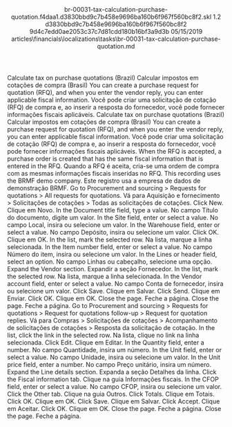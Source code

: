 <?xml version="1.0" encoding="UTF-8"?>
<xliff xmlns:logoport="urn:logoport:xliffeditor:xliff-extras:1.0" xmlns:xsi="http://www.w3.org/2001/XMLSchema-instance" xmlns="urn:oasis:names:tc:xliff:document:1.2" xmlns:xliffext="urn:microsoft:content:schema:xliffextensions" version="1.2" xsi:schemaLocation="urn:oasis:names:tc:xliff:document:1.2 xliff-core-1.2-transitional.xsd">
  <file datatype="xml" source-language="en-US" original="br-00031-tax-calculation-purchase-quotation.md" target-language="pt-BR">
    <header>
      <tool tool-company="Microsoft" tool-version="1.0-7889195" tool-name="mdxliff" tool-id="mdxliff"/>
      <xliffext:skl_file_name>br-00031-tax-calculation-purchase-quotation.f4daa1.d3830bbd9c7b458e9696ba160b6f967f560bc8f2.skl</xliffext:skl_file_name>
      <xliffext:version>1.2</xliffext:version>
      <xliffext:ms.openlocfilehash>d3830bbd9c7b458e9696ba160b6f967f560bc8f2</xliffext:ms.openlocfilehash>
      <xliffext:ms.sourcegitcommit>9d4c7edd0ae2053c37c7d81cdd180b16bf3a9d3b</xliffext:ms.sourcegitcommit>
      <xliffext:ms.lasthandoff>05/15/2019</xliffext:ms.lasthandoff>
      <xliffext:ms.openlocfilepath>articles\financials\localizations\tasks\br-00031-tax-calculation-purchase-quotation.md</xliffext:ms.openlocfilepath>
    </header>
    <body>
      <group extype="content" id="content">
        <trans-unit xml:space="preserve" translate="yes" id="101" restype="x-metadata">
          <source>Calculate tax on purchase quotations (Brazil)</source>
        <target logoport:matchpercent="101" state="translated" state-qualifier="leveraged-tm">Calcular impostos em cotações de compra (Brasil)</target></trans-unit>
        <trans-unit xml:space="preserve" translate="yes" id="102" restype="x-metadata">
          <source>You can create a purchase request for quotation (RFQ), and when you enter the vendor reply, you can enter applicable fiscal information.</source>
        <target logoport:matchpercent="101" state="translated" state-qualifier="leveraged-tm">Você pode criar uma solicitação de cotação (RFQ) de compra e, ao inserir a resposta do fornecedor, você pode fornecer informações fiscais aplicáveis.</target></trans-unit>
        <trans-unit xml:space="preserve" translate="yes" id="103">
          <source>Calculate tax on purchase quotations (Brazil)</source>
        <target logoport:matchpercent="101" state="translated" state-qualifier="leveraged-tm">Calcular impostos em cotações de compra (Brasil)</target></trans-unit>
        <trans-unit xml:space="preserve" translate="yes" id="104">
          <source>You can create a purchase request for quotation (RFQ), and when you enter the vendor reply, you can enter applicable fiscal information.</source>
        <target logoport:matchpercent="101" state="translated" state-qualifier="leveraged-tm">Você pode criar uma solicitação de cotação (RFQ) de compra e, ao inserir a resposta do fornecedor, você pode fornecer informações fiscais aplicáveis.</target></trans-unit>
        <trans-unit xml:space="preserve" translate="yes" id="105">
          <source>When the RFQ is accepted, a purchase order is created that has the same fiscal information that is entered in the RFQ.</source>
        <target logoport:matchpercent="101" state="translated" state-qualifier="leveraged-tm">Quando a RFQ é aceita, cria-se uma ordem de compra com as mesmas informações fiscais inseridas no RFQ.</target></trans-unit>
        <trans-unit xml:space="preserve" translate="yes" id="106">
          <source>This recording uses the BRMF demo company.</source>
        <target logoport:matchpercent="101" state="translated" state-qualifier="leveraged-tm">Este registro usa a empresa de dados de demonstração BRMF.</target></trans-unit>
        <trans-unit xml:space="preserve" translate="yes" id="107">
          <source>Go to Procurement and sourcing &gt; Requests for quotations &gt; All requests for quotations.</source>
        <target logoport:matchpercent="101" state="translated" state-qualifier="leveraged-tm">Vá para Aquisição e fornecimento &gt; Solicitações de cotações &gt; Todas as solicitações de cotações.</target></trans-unit>
        <trans-unit xml:space="preserve" translate="yes" id="108">
          <source>Click New.</source>
        <target logoport:matchpercent="101" state="translated" state-qualifier="leveraged-tm">Clique em Novo.</target></trans-unit>
        <trans-unit xml:space="preserve" translate="yes" id="109">
          <source>In the Document title field, type a value.</source>
        <target logoport:matchpercent="101" state="translated" state-qualifier="leveraged-tm">No campo Título do documento, digite um valor.</target></trans-unit>
        <trans-unit xml:space="preserve" translate="yes" id="110">
          <source>In the Site field, enter or select a value.</source>
        <target logoport:matchpercent="101" state="translated" state-qualifier="leveraged-tm">No campo Local, insira ou selecione um valor.</target></trans-unit>
        <trans-unit xml:space="preserve" translate="yes" id="111">
          <source>In the Warehouse field, enter or select a value.</source>
        <target logoport:matchpercent="101" state="translated" state-qualifier="leveraged-tm">No campo Depósito, insira ou selecione um valor.</target></trans-unit>
        <trans-unit xml:space="preserve" translate="yes" id="112">
          <source>Click OK.</source>
        <target logoport:matchpercent="101" state="translated" state-qualifier="leveraged-tm">Clique em OK.</target></trans-unit>
        <trans-unit xml:space="preserve" translate="yes" id="113">
          <source>In the list, mark the selected row.</source>
        <target logoport:matchpercent="101" state="translated" state-qualifier="leveraged-tm">Na lista, marque a linha selecionada.</target></trans-unit>
        <trans-unit xml:space="preserve" translate="yes" id="114">
          <source>In the Item number field, enter or select a value.</source>
        <target logoport:matchpercent="101" state="translated" state-qualifier="leveraged-tm">No campo Número do item, insira ou selecione um valor.</target></trans-unit>
        <trans-unit xml:space="preserve" translate="yes" id="115">
          <source>In the Lines or header field, select an option.</source>
        <target logoport:matchpercent="101" state="translated" state-qualifier="leveraged-tm">No campo Linhas ou cabeçalho, selecione uma opção.</target></trans-unit>
        <trans-unit xml:space="preserve" translate="yes" id="116">
          <source>Expand the Vendor section.</source>
        <target logoport:matchpercent="101" state="translated" state-qualifier="leveraged-tm">Expandir a seção Fornecedor.</target></trans-unit>
        <trans-unit xml:space="preserve" translate="yes" id="117">
          <source>In the list, mark the selected row.</source>
        <target logoport:matchpercent="101" state="translated" state-qualifier="leveraged-tm">Na lista, marque a linha selecionada.</target></trans-unit>
        <trans-unit xml:space="preserve" translate="yes" id="118">
          <source>In the Vendor account field, enter or select a value.</source>
        <target logoport:matchpercent="101" state="translated" state-qualifier="leveraged-tm">No campo Conta de fornecedor, insira ou selecione um valor.</target></trans-unit>
        <trans-unit xml:space="preserve" translate="yes" id="119">
          <source>Click Save.</source>
        <target logoport:matchpercent="101" state="translated" state-qualifier="leveraged-tm">Clique em Salvar.</target></trans-unit>
        <trans-unit xml:space="preserve" translate="yes" id="120">
          <source>Click Send.</source>
        <target logoport:matchpercent="101" state="translated" state-qualifier="leveraged-tm">Clique em Enviar.</target></trans-unit>
        <trans-unit xml:space="preserve" translate="yes" id="121">
          <source>Click OK.</source>
        <target logoport:matchpercent="101" state="translated" state-qualifier="leveraged-tm">Clique em OK.</target></trans-unit>
        <trans-unit xml:space="preserve" translate="yes" id="122">
          <source>Close the page.</source>
        <target logoport:matchpercent="101" state="translated" state-qualifier="leveraged-tm">Feche a página.</target></trans-unit>
        <trans-unit xml:space="preserve" translate="yes" id="123">
          <source>Close the page.</source>
        <target logoport:matchpercent="101" state="translated" state-qualifier="leveraged-tm">Feche a página.</target></trans-unit>
        <trans-unit xml:space="preserve" translate="yes" id="124">
          <source>Go to Procurement and sourcing &gt; Requests for quotations &gt; Request for quotations follow-up &gt; Request for quotation replies.</source>
        <target logoport:matchpercent="101" state="translated" state-qualifier="leveraged-tm">Vá para Compras &gt; Solicitações de cotações &gt; Acompanhamento de solicitações de cotações &gt; Resposta da solicitação de cotação.</target></trans-unit>
        <trans-unit xml:space="preserve" translate="yes" id="125">
          <source>In the list, click the link in the selected row.</source>
        <target logoport:matchpercent="101" state="translated" state-qualifier="leveraged-tm">Na lista, clique no link na linha selecionada.</target></trans-unit>
        <trans-unit xml:space="preserve" translate="yes" id="126">
          <source>Click Edit.</source>
        <target logoport:matchpercent="101" state="translated" state-qualifier="leveraged-tm">Clique em Editar.</target></trans-unit>
        <trans-unit xml:space="preserve" translate="yes" id="127">
          <source>In the Quantity field, enter a number.</source>
        <target logoport:matchpercent="101" state="translated" state-qualifier="leveraged-tm">No campo Quantidade, insira um número.</target></trans-unit>
        <trans-unit xml:space="preserve" translate="yes" id="128">
          <source>In the Unit field, enter or select a value.</source>
        <target logoport:matchpercent="101" state="translated" state-qualifier="leveraged-tm">No campo Unidade, insira ou selecione um valor.</target></trans-unit>
        <trans-unit xml:space="preserve" translate="yes" id="129">
          <source>In the Unit price field, enter a number.</source>
        <target logoport:matchpercent="101" state="translated" state-qualifier="leveraged-tm">No campo Preço unitário, insira um número.</target></trans-unit>
        <trans-unit xml:space="preserve" translate="yes" id="130">
          <source>Expand the Line details section.</source>
        <target logoport:matchpercent="101" state="translated" state-qualifier="leveraged-tm">Expanda a seção Detalhes da linha.</target></trans-unit>
        <trans-unit xml:space="preserve" translate="yes" id="131">
          <source>Click the Fiscal information tab.</source>
        <target logoport:matchpercent="101" state="translated" state-qualifier="leveraged-tm">Clique na guia Informações fiscais.</target></trans-unit>
        <trans-unit xml:space="preserve" translate="yes" id="132">
          <source>In the CFOP field, enter or select a value.</source>
        <target logoport:matchpercent="101" state="translated" state-qualifier="leveraged-tm">No campo CFOP, insira ou selecione um valor.</target></trans-unit>
        <trans-unit xml:space="preserve" translate="yes" id="133">
          <source>Click the Other tab.</source>
        <target logoport:matchpercent="101" state="translated" state-qualifier="leveraged-tm">Clique na guia Outros.</target></trans-unit>
        <trans-unit xml:space="preserve" translate="yes" id="134">
          <source>Click Totals.</source>
        <target logoport:matchpercent="101" state="translated" state-qualifier="leveraged-tm">Clique em Totais.</target></trans-unit>
        <trans-unit xml:space="preserve" translate="yes" id="135">
          <source>Click OK.</source>
        <target logoport:matchpercent="101" state="translated" state-qualifier="leveraged-tm">Clique em OK.</target></trans-unit>
        <trans-unit xml:space="preserve" translate="yes" id="136">
          <source>Click Save.</source>
        <target logoport:matchpercent="101" state="translated" state-qualifier="leveraged-tm">Clique em Salvar.</target></trans-unit>
        <trans-unit xml:space="preserve" translate="yes" id="137">
          <source>Click Accept.</source>
        <target logoport:matchpercent="101" state="translated" state-qualifier="leveraged-tm">Clique em Aceitar.</target></trans-unit>
        <trans-unit xml:space="preserve" translate="yes" id="138">
          <source>Click OK.</source>
        <target logoport:matchpercent="101" state="translated" state-qualifier="leveraged-tm">Clique em OK.</target></trans-unit>
        <trans-unit xml:space="preserve" translate="yes" id="139">
          <source>Close the page.</source>
        <target logoport:matchpercent="101" state="translated" state-qualifier="leveraged-tm">Feche a página.</target></trans-unit>
        <trans-unit xml:space="preserve" translate="yes" id="140">
          <source>Close the page.</source>
        <target logoport:matchpercent="101" state="translated" state-qualifier="leveraged-tm">Feche a página.</target></trans-unit>
      </group>
    </body>
  </file>
</xliff>